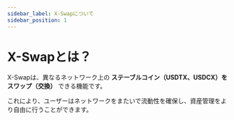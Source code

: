 ```yaml
---
sidebar_label: X-Swapについて
sidebar_position: 1
---
```


# X-Swapとは？

X-Swapは、異なるネットワーク上の **ステーブルコイン（USDTX、USDCX）をスワップ（交換）** できる機能です。

これにより、ユーザーはネットワークをまたいで流動性を確保し、資産管理をより自由に行うことができます。

